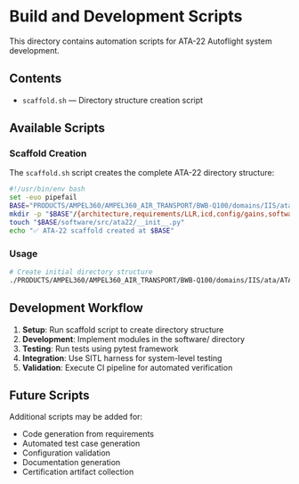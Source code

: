 # Build and Development Scripts

This directory contains automation scripts for ATA-22 Autoflight system development.

## Contents

- `scaffold.sh` — Directory structure creation script

## Available Scripts

### Scaffold Creation
The `scaffold.sh` script creates the complete ATA-22 directory structure:

```bash
#!/usr/bin/env bash
set -euo pipefail
BASE="PRODUCTS/AMPEL360/AMPEL360_AIR_TRANSPORT/BWB-Q100/domains/IIS/ata/ATA-22/IIS/ata/ATA-22"
mkdir -p "$BASE"/{architecture,requirements/LLR,icd,config/gains,software/src/ata22,software/tests,sitl,qox}
touch "$BASE/software/src/ata22/__init__.py"
echo "✅ ATA-22 scaffold created at $BASE"
```

### Usage

```bash
# Create initial directory structure
./PRODUCTS/AMPEL360/AMPEL360_AIR_TRANSPORT/BWB-Q100/domains/IIS/ata/ATA-22/IIS/ata/ATA-22/scripts/scaffold.sh
```

## Development Workflow

1. **Setup**: Run scaffold script to create directory structure
2. **Development**: Implement modules in the software/ directory
3. **Testing**: Run tests using pytest framework
4. **Integration**: Use SITL harness for system-level testing
5. **Validation**: Execute CI pipeline for automated verification

## Future Scripts

Additional scripts may be added for:
- Code generation from requirements
- Automated test case generation
- Configuration validation
- Documentation generation
- Certification artifact collection